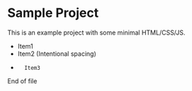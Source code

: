 # Sample Project

  This is an example project with some minimal HTML/CSS/JS.

  - Item1
  -   Item2 (Intentional spacing)
  -       Item3

End of file

